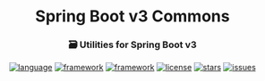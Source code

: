 <div id="header" align="center">
    <h1>Spring Boot v3 Commons</h1>
    <h3>🗃️ Utilities for Spring Boot v3</h3>
</div>

<div id="badges" align="center">

[![language](https://img.shields.io/badge/Java%2017-e6892e)](https://github.com/justedlev/spring-boot-v3-commons)
[![framework](https://img.shields.io/badge/Spring%20Framework%206-6cb52d)](https://github.com/justedlev/spring-boot-v3-commons)
[![framework](https://img.shields.io/badge/Spring%20Boot%203-6cb52d)](https://github.com/justedlev/spring-boot-v3-commons)
[![license](https://img.shields.io/github/license/justedlev/spring-boot-v3-commons)](https://github.com/justedlev/spring-boot-v3-commons)
[![stars](https://img.shields.io/github/stars/justedlev/spring-boot-v3-commons)](https://github.com/justedlev/spring-boot-v3-commons/star)
[![issues](https://img.shields.io/github/issues/justedlev/spring-boot-v3-commons)](https://github.com/justedlev/spring-boot-v3-commons/issues)

</div>
